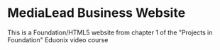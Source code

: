 # MediaLead Business Website

This is a Foundation/HTML5 website from chapter 1 of the "Projects in Foundation" Eduonix video course
